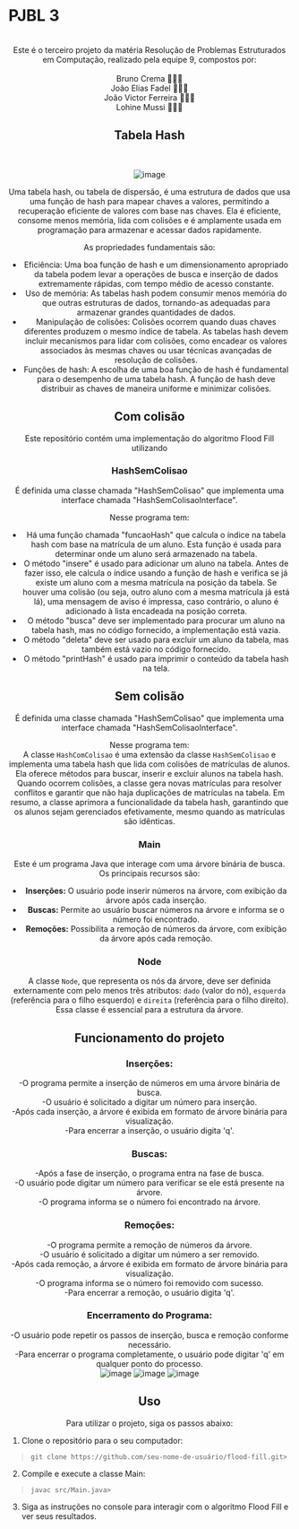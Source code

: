 # PJBL 3

<meta name="viewport" content="width=device-width, initial-scale=1.0, minimum-scale=1.0">

<div align="center">

 <br>
     Este é o terceiro projeto da matéria Resolução de Problemas Estruturados em Computação, realizado pela equipe 9, compostos por: <br><br>
     Bruno Crema 👨🏼‍💻 <br>
     João Elias Fadel 👨🏻‍💻 <br>
     João Victor Ferreira 👨🏽‍💻 <br>
     Lohine Mussi 👩🏻‍💻 
     
## Tabela Hash 
<br> 

![image](https://github.com/Bhrema/hash-table/assets/91105011/652bd000-7487-4253-a5af-ddd1e0feccb9)


Uma tabela hash, ou tabela de dispersão, é uma estrutura de dados que usa uma função de hash para mapear chaves a valores, permitindo a recuperação eficiente de valores com base nas chaves. Ela é eficiente, consome menos memória, lida com colisões e é amplamente usada em programação para armazenar e acessar dados rapidamente.

As propriedades fundamentais são: 

* Eficiência: Uma boa função de hash e um dimensionamento apropriado da tabela podem levar a operações de busca e inserção de dados extremamente rápidas, com tempo médio de acesso constante.
* Uso de memória: As tabelas hash podem consumir menos memória do que outras estruturas de dados, tornando-as adequadas para armazenar grandes quantidades de dados.
* Manipulação de colisões: Colisões ocorrem quando duas chaves diferentes produzem o mesmo índice de tabela. As tabelas hash devem incluir mecanismos para lidar com colisões, como encadear os valores associados às mesmas chaves ou usar técnicas avançadas de resolução de colisões.
* Funções de hash: A escolha de uma boa função de hash é fundamental para o desempenho de uma tabela hash. A função de hash deve distribuir as chaves de maneira uniforme e minimizar colisões.

## Com colisão
Este repositório contém uma implementação do algoritmo Flood Fill utilizando <br>

### HashSemColisao 
É definida uma classe chamada "HashSemColisao" que implementa uma interface chamada "HashSemColisaoInterface".
<br>

Nesse programa tem: 
- Há uma função chamada "funcaoHash" que calcula o índice na tabela hash com base na matrícula de um aluno. Esta função é usada para determinar onde um aluno será armazenado na tabela.<br>
- O método "insere" é usado para adicionar um aluno na tabela. Antes de fazer isso, ele calcula o índice usando a função de hash e verifica se já existe um aluno com a mesma matrícula na posição da tabela. Se houver uma colisão (ou seja, outro aluno com a mesma matrícula já está lá), uma mensagem de aviso é impressa, caso contrário, o aluno é adicionado à lista encadeada na posição correta.<br>
- O método "busca" deve ser implementado para procurar um aluno na tabela hash, mas no código fornecido, a implementação está vazia.<br>
- O método "deleta" deve ser usado para excluir um aluno da tabela, mas também está vazio no código fornecido.<br>
- O método "printHash" é usado para imprimir o conteúdo da tabela hash na tela.<br>
## Sem colisão
É definida uma classe chamada "HashSemColisao" que implementa uma interface chamada "HashSemColisaoInterface".
<br>

Nesse programa tem: <br>
A classe `HashComColisao` é uma extensão da classe `HashSemColisao` e implementa uma tabela hash que lida com colisões de matrículas de alunos. Ela oferece métodos para buscar, inserir e excluir alunos na tabela hash. Quando ocorrem colisões, a classe gera novas matrículas para resolver conflitos e garantir que não haja duplicações de matrículas na tabela. Em resumo, a classe aprimora a funcionalidade da tabela hash, garantindo que os alunos sejam gerenciados efetivamente, mesmo quando as matrículas são idênticas. <br>
### Main
Este é um programa Java que interage com uma árvore binária de busca. Os principais recursos são: <br>

- **Inserções:** O usuário pode inserir números na árvore, com exibição da árvore após cada inserção.<br>
- **Buscas:** Permite ao usuário buscar números na árvore e informa se o número foi encontrado.<br>
- **Remoções:** Possibilita a remoção de números da árvore, com exibição da árvore após cada remoção.  <br>
 ### Node
A classe `Node`, que representa os nós da árvore, deve ser definida externamente com pelo menos três atributos: `dado` (valor do nó), `esquerda` (referência para o filho esquerdo) e `direita` (referência para o filho direito). Essa classe é essencial para a estrutura da árvore.
<br>

## Funcionamento do projeto 
### Inserções: <br>
-O programa permite a inserção de números em uma árvore binária de busca.<br>
-O usuário é solicitado a digitar um número para inserção.<br>
-Após cada inserção, a árvore é exibida em formato de árvore binária para visualização.<br>
-Para encerrar a inserção, o usuário digita 'q'.<br>
### Buscas: <br>
-Após a fase de inserção, o programa entra na fase de busca.<br>
-O usuário pode digitar um número para verificar se ele está presente na árvore.<br>
-O programa informa se o número foi encontrado na árvore.<br>
### Remoções:<br>
-O programa permite a remoção de números da árvore.<br>
-O usuário é solicitado a digitar um número a ser removido.<br>
-Após cada remoção, a árvore é exibida em formato de árvore binária para visualização.<br>
-O programa informa se o número foi removido com sucesso.<br>
-Para encerrar a remoção, o usuário digita 'q'.<br>
### Encerramento do Programa:<br>
-O usuário pode repetir os passos de inserção, busca e remoção conforme necessário.<br>
-Para encerrar o programa completamente, o usuário pode digitar 'q' em qualquer ponto do processo.<br>
![image](https://github.com/BES-Noite/PJBL2-ArvoreBinariaDeBusca/assets/91105011/db43740b-4107-4b35-9668-44b082f3a36a)
![image](https://github.com/BES-Noite/PJBL2-ArvoreBinariaDeBusca/assets/91105011/071bbe23-f509-4a60-8e58-70c761f25c7b)
![image](https://github.com/BES-Noite/PJBL2-ArvoreBinariaDeBusca/assets/91105011/cc22b934-403b-4af0-89d7-62dba6c04ea7) <br>

## Uso 
Para utilizar o projeto, siga os passos abaixo:

</div>

1. Clone o repositório para o seu computador:
>```git clone https://github.com/seu-nome-de-usuário/flood-fill.git> ```

2. Compile e execute a classe Main:
>```javac src/Main.java>```

3. Siga as instruções no console para interagir com o algoritmo Flood Fill e ver seus resultados.

